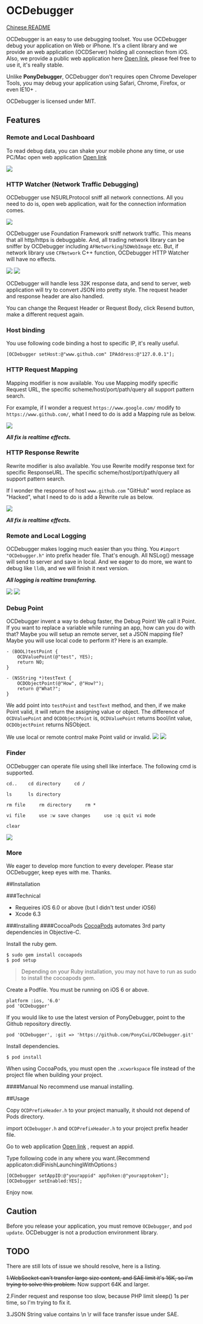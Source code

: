 # OCDebugger

[Chinese README](https://github.com/PonyCui/OCDebugger/wiki/%E4%B8%AD%E6%96%87%E6%8C%87%E5%BC%95)

OCDebugger is an easy to use debugging toolset. You use OCDebugger debug your application on Web or iPhone. It's a client library and we provide an web application (OCDServer) holding all connection from iOS. Also, we provide a public web application here [Open link](http://ocdebugger.sinaapp.com/dashboard/index.html?access=1,testToken), please feel free to use it, it's really stable.

Unlike **PonyDebugger**, OCDebugger don't requires open Chrome Developer Tools, you may debug your application using Safari, Chrome, Firefox, or even IE10+ .

OCDebugger is licensed under MIT.

## Features

### Remote and Local Dashboard

To read debug data, you can shake your mobile phone any time, or use PC/Mac open web application [Open link](http://ocdebugger.sinaapp.com/dashboard/index.html?access=1,testToken)

![](https://raw.githubusercontent.com/PonyCui/OCDebugger/master/README_Resources/0.png)

### HTTP Watcher (Network Traffic Debugging)
OCDebugger use NSURLProtocol sniff all network connections. All you need to do is, open web application, wait for the connection information comes.

![](https://raw.githubusercontent.com/PonyCui/OCDebugger/master/README_Resources/1.png)

OCDebugger use Foundation Framework sniff network traffic. This means that all http/https is debuggable.
And, all trading network library can be sniffer by OCDebugger including ```AFNetworking```/```SDWebImage``` etc. But, if network library use ```CFNetwork``` C++ function, OCDebugger HTTP Watcher will have no effects.

![](https://raw.githubusercontent.com/PonyCui/OCDebugger/master/README_Resources/2.png)
![](https://raw.githubusercontent.com/PonyCui/OCDebugger/master/README_Resources/3.png)

OCDebugger will handle less 32K response data, and send to server, web application will try to convert JSON into pretty style. The request header and response header are also handled.

You can change the Request Header or Request Body, click Resend button, make a different request again.

### Host binding

You use following code binding a host to specific IP, it's really useful.

```
[OCDebugger setHost:@"www.github.com" IPAddress:@"127.0.0.1"];
```

### HTTP Request Mapping

Mapping modifier is now available. You use Mapping modify specific Request URL, the specific scheme/host/port/path/query all support pattern search.

For example, if I wonder a request ```https://www.google.com/``` modify to ```https://www.github.com/```, what I need to do is add a Mapping rule as below.

![](https://raw.githubusercontent.com/PonyCui/OCDebugger/master/README_Resources/9.png)

_**All fix is realtime effects.**_

### HTTP Response Rewrite

Rewrite modifier is also available. You use Rewrite modify response text for specific ResponseURL. The specific scheme/host/port/path/query all support pattern search.

If I wonder the response of host ```www.github.com``` "GitHub" word replace as "Hacked", what I need to do is add a Rewrite rule as below.

![](https://raw.githubusercontent.com/PonyCui/OCDebugger/master/README_Resources/10.png)

_**All fix is realtime effects.**_

### Remote and Local Logging
OCDebugger makes logging much easier than you thing. You ```#import "OCDebugger.h"``` into prefix header file. That's enough. All NSLog() message will send to server and save in local.
And we eager to do more, we want to debug like ```lldb```, and we will finish it next version.

_**All logging is realtime transferring.**_

![](https://raw.githubusercontent.com/PonyCui/OCDebugger/master/README_Resources/4.png)
![](https://raw.githubusercontent.com/PonyCui/OCDebugger/master/README_Resources/5.png)

### Debug Point
OCDebugger invent a way to debug faster, the Debug Point! We call it Point.
If you want to replace a variable while running an app, how can you do with that? Maybe you will setup an remote server, set a JSON mapping file? Maybe you will use local code to perform it?
Here is an example.
```
- (BOOL)testPoint {
    OCDValuePoint(@"test", YES);
    return NO;
}

- (NSString *)testText {
    OCDObjectPoint(@"How", @"How?");
    return @"What?";
}
```
We add point into ```testPoint``` and ```testText``` method, and then, if we make Point valid, it will return the assigning value or object.
The difference of ```OCDValuePoint``` and ```OCDObjectPoint``` is, ```OCDValuePoint``` returns bool/int value, ```OCDObjectPoint``` returns NSObject.

We use local or remote control make Point valid or invalid.
![](https://raw.githubusercontent.com/PonyCui/OCDebugger/master/README_Resources/6.png)
![](https://raw.githubusercontent.com/PonyCui/OCDebugger/master/README_Resources/7.png)

### Finder
OCDebugger can operate file using shell like interface. The following cmd is supported.

```
cd..    cd directory     cd /

ls      ls directory

rm file     rm directory     rm *

vi file     use :w save changes     use :q quit vi mode

clear
```

![](https://raw.githubusercontent.com/PonyCui/OCDebugger/master/README_Resources/8.png)

### More
We eager to develop more function to every developer. Please star OCDebugger, keep eyes with me. Thanks.

##Installation

###Technical
* Requeires iOS 6.0 or above (but I didn't test under iOS6)
* Xcode 6.3

###Installing
####CocoaPods
[CocoaPods](http://cocoapods.org/) automates 3rd party dependencies in
Objective-C.

Install the ruby gem.

    $ sudo gem install cocoapods
    $ pod setup

> Depending on your Ruby installation, you may not have to run as sudo to
> install the cocoapods gem.

Create a Podfile. You must be running on iOS 6 or above.

    platform :ios, '6.0'
    pod 'OCDebugger'

If you would like to use the latest version of PonyDebugger, point to the Github
repository directly.

    pod 'OCDebugger', :git => 'https://github.com/PonyCui/OCDebugger.git'

Install dependencies.

    $ pod install

When using CocoaPods, you must open the `.xcworkspace` file instead of the
project file when building your project.

####Manual
No recommend use manual installing.

##Usage

Copy ```OCDPrefixHeader.h``` to your project manually, it should not depend of Pods directory.

import ```OCDebugger.h``` and ```OCDPrefixHeader.h``` to your project prefix header file.

Go to web application [Open link](http://ocdebugger.sinaapp.com/dashboard/index.html?access=1,testToken) , request an appid.

Type following code in any where you want.(Recommend applicaton:didFinishLaunchingWithOptions:)
```
[OCDebugger setAppID:@"yourappid" appToken:@"yourapptoken"];
[OCDebugger setEnabled:YES];
```

Enjoy now.

## Caution

Before you release your application, you must remove ```OCDebugger```, and ```pod update```.
OCDebugger is not a production environment library.

## TODO

There are still lots of issue we should resolve, here is a listing.

~~1.WebSocket can't transfer large size content, and SAE limit it's 16K, so I'm trying to solve this problem.~~ Now support 64K and larger.

2.Finder request and response too slow, because PHP limit sleep() 1s per time, so I'm trying to fix it.

3.JSON String value contains \n \r will face transfer issue under SAE.
